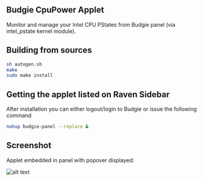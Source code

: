 Budgie CpuPower Applet
-----------------------

Monitor and manage your Intel CPU PStates from Budgie panel (via intel_pstate kernel module).

Building from sources
----------------------
```bash
sh autogen.sh
make
sudo make install
```

Getting the applet listed on Raven Sidebar
---------------------
After installation you can either logout/login to Budgie or issue the following command
```bash
nohup budgie-panel --replace &
```

Screenshot
----------
Applet embedded in panel with popover displayed:

![alt text][applet]

[applet]: https://raw.githubusercontent.com/ImperiumMaximus/budgie-cpupower-applet/master/screenshots/applet.png